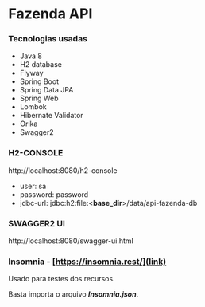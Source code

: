 # Fazenda API

### Tecnologias usadas

- Java 8
- H2 database
- Flyway
- Spring Boot
- Spring Data JPA
- Spring Web
- Lombok
- Hibernate Validator
- Orika
- Swagger2

### H2-CONSOLE

http://localhost:8080/h2-console

- user: sa
- password: password
- jdbc-url: jdbc:h2:file:<__base_dir__>/data/api-fazenda-db

### SWAGGER2 UI

http://localhost:8080/swagger-ui.html

### Insomnia - [https://insomnia.rest/](link)

Usado para testes dos recursos.

Basta importa o arquivo ***Insomnia.json***.